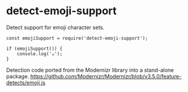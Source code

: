 # detect-emoji-support
Detect support for emoji character sets.

```
const emojiSupport = require('detect-emoji-support');

if (emojiSupport()) {
    console.log('☕');
}
```

Detection code ported from the Modernizr library into a stand-alone package.
https://github.com/Modernizr/Modernizr/blob/v3.5.0/feature-detects/emoji.js
